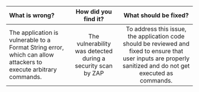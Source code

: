 | What is wrong?  | How did you find it? | What should be fixed? |
| :---         |     :---:      |     :---:      |
| The application is vulnerable to a Format String error, which can allow attackers to execute arbitrary commands. | The vulnerability was detected during a security scan by ZAP | To address this issue, the application code should be reviewed and fixed to ensure that user inputs are properly sanitized and do not get executed as commands. |

